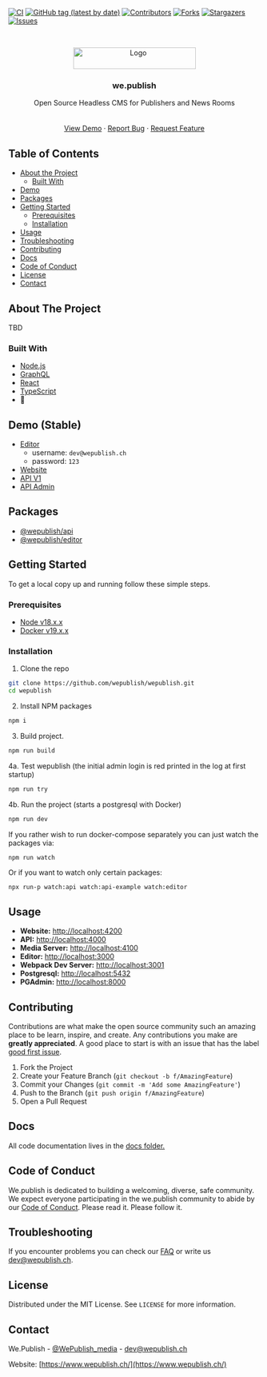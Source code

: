 <!--
*** Thanks for checking out this README Template. If you have a suggestion that would
*** make this better, please fork the repo and create a pull request or simply open
*** an issue with the tag "enhancement".
*** Thanks again! Now go create something AMAZING! :D
***
***
***
*** To avoid retyping too much info. Do a search and replace for the following:
*** github_username, repo_name, twitter_handle, email
-->

<!-- PROJECT SHIELDS -->
<!--
*** I'm using markdown "reference style" links for readability.
*** Reference links are enclosed in brackets [ ] instead of parentheses ( ).
*** See the bottom of this document for the declaration of the reference variables
*** for contributors-url, forks-url, etc. This is an optional, concise syntax you may use.
*** https://www.markdownguide.org/basic-syntax/#reference-style-links
-->

[![CI][cicd-shield]][cicd-url]
[![GitHub tag (latest by date)][tag-shield]][tag-url]
[![Contributors][contributors-shield]][contributors-url]
[![Forks][forks-shield]][forks-url]
[![Stargazers][stars-shield]][stars-url]
[![Issues][issues-shield]][issues-url]

<!-- PROJECT LOGO -->
<br />
<p align="center">
  <a href="https://github.com/wepublish/wepublish">
    <img src="assets/wepublish.svg" alt="Logo" width="245" height="43">
  </a>

  <h3 align="center">we.publish</h3>

  <p align="center">
    Open Source Headless CMS for Publishers and News Rooms
    <br />
    <!-- <a href="https://github.com/github_username/repo_name"><strong>Explore the docs »</strong></a>-->
    <br />
    <br />
    <a href="#demo-stable">View Demo</a>
    ·
    <a href="https://github.com/wepublish/wepublish/issues">Report Bug</a>
    ·
    <a href="https://github.com/wepublish/wepublish/issues">Request Feature</a>
  </p>
</p>

<!-- TABLE OF CONTENTS -->

## Table of Contents

- [About the Project](#about-the-project)
  - [Built With](#built-with)
- [Demo](#demo-stable)
- [Packages](#packages)
- [Getting Started](#getting-started)
  - [Prerequisites](#prerequisites)
  - [Installation](#installation)
- [Usage](#usage)
- [Troubleshooting](#troubleshooting)
- [Contributing](#contributing)
- [Docs](#docs)
- [Code of Conduct](#code-of-conduct)
- [License](#license)
- [Contact](#contact)

<!-- ABOUT THE PROJECT -->

## About The Project

<!--[![Product Name Screen Shot][product-screenshot]](https://example.com)-->

TBD

### Built With

- [Node.js](https://nodejs.org/)
- [GraphQL](https://graphql.org/)
- [React](https://reactjs.org/)
- [TypeScript](https://www.typescriptlang.org/)
- :green_heart:

## Demo (Stable)

- [Editor](https://editor-demo.wepublish.media)
  - username: `dev@wepublish.ch`
  - password: `123`
- [Website](https://demo.wepublish.media)
- [API V1](https://api-demo.wepublish.media/v1)
- [API Admin](https://api-demo.wepublish.media/v1/admin)

## Packages

- [@wepublish/api](./libs/api)
- [@wepublish/editor](./apps/editor)

<!-- GETTING STARTED -->

## Getting Started

To get a local copy up and running follow these simple steps.

### Prerequisites

- [Node v18.x.x][node-download-url]
- [Docker v19.x.x][docker-download-url]

### Installation

1. Clone the repo

```sh
git clone https://github.com/wepublish/wepublish.git
cd wepublish
```

2. Install NPM packages

```sh
npm i
```

3. Build project.

```sh
npm run build
```

4a. Test wepublish (the initial admin login is red printed in the log at first startup)

```sh
npm run try
```

4b. Run the project (starts a postgresql with Docker)

```sh
npm run dev
```

If you rather wish to run docker-compose separately you can just watch the packages via:

```sh
npm run watch
```

Or if you want to watch only certain packages:

```
npx run-p watch:api watch:api-example watch:editor
```

<!-- USAGE EXAMPLES -->

## Usage

- **Website:** [http://localhost:4200](http://localhost:4200)
- **API:** [http://localhost:4000](http://localhost:4000)
- **Media Server:** [http://localhost:4100](http://localhost:4100)
- **Editor:** [http://localhost:3000](http://localhost:3000)
- **Webpack Dev Server:** [http://localhost:3001](http://localhost:3001)
- **Postgresql:** [http://localhost:5432](http://localhost:5432)
- **PGAdmin:** [http://localhost:8000](http://localhost:8000)

<!-- CONTRIBUTING -->

## Contributing

Contributions are what make the open source community such an amazing place to be learn, inspire, and create. Any contributions you make are **greatly appreciated**.
A good place to start is with an issue that has the label [good first issue](https://github.com/wepublish/wepublish/issues?q=is%3Aissue+is%3Aopen+label%3A%22good+first+issue%22).

1. Fork the Project
2. Create your Feature Branch (`git checkout -b f/AmazingFeature`)
3. Commit your Changes (`git commit -m 'Add some AmazingFeature'`)
4. Push to the Branch (`git push origin f/AmazingFeature`)
5. Open a Pull Request

## Docs

All code documentation lives in the [docs folder.][documentation-url]

## Code of Conduct

We.publish is dedicated to building a welcoming, diverse, safe community.
We expect everyone participating in the we.publish community to abide by our [Code of Conduct][code-of-conduct-url].
Please read it. Please follow it.

<!-- FAQ -->

## Troubleshooting

If you encounter problems you can check our [FAQ][faq-md-url] or write us [dev@wepublish.ch](mailto:dev@wepublish.ch).

<!-- LICENSE -->

## License

Distributed under the MIT License. See `LICENSE` for more information.

<!-- CONTACT -->

## Contact

We.Publish - [@WePublish_media](https://twitter.com/WePublish_media) - [dev@wepublish.ch](mailto:dev@wepublish.ch)

Website: [https://www.wepublish.ch/](https://www.wepublish.ch/)

<!-- ACKNOWLEDGEMENTS -->

<!-- MARKDOWN LINKS & IMAGES -->
<!-- https://www.markdownguide.org/basic-syntax/#reference-style-links -->

[cicd-shield]: https://github.com/wepublish/wepublish/workflows/CI%2FCD/badge.svg
[cicd-url]: https://github.com/wepublish/wepublish/actions?query=workflow%3ACI%2FCD
[tag-shield]: https://img.shields.io/github/v/tag/wepublish/wepublish?style=flat
[tag-url]: https://github.com/wepublish/wepublish/tags
[contributors-shield]: https://img.shields.io/github/contributors/wepublish/wepublish.svg?style=flat
[contributors-url]: https://github.com/wepublish/wepublish/graphs/contributors
[forks-shield]: https://img.shields.io/github/forks/wepublish/wepublish.svg?style=flat
[forks-url]: https://github.com/wepublish/wepublish/network/members
[stars-shield]: https://img.shields.io/github/stars/wepublish/wepublish.svg?style=flat
[stars-url]: https://github.com/wepublish/wepublish/stargazers
[issues-shield]: https://img.shields.io/github/issues/wepublish/wepublish.svg?style=flat
[issues-url]: https://github.com/github_username/repo/issues
[license-shield]: https://img.shields.io/github/license/github_username/repo.svg?style=flat
[license-url]: https://github.com/wepublish/wepublish/blob/master/LICENSE.txt
[linkedin-shield]: https://img.shields.io/badge/-LinkedIn-black.svg?style=flat&logo=linkedin&colorB=555
[linkedin-url]: https://linkedin.com/company/we-publish
[product-screenshot]: images/screenshot.png
[node-download-url]: https://nodejs.org/en/download/current/
[docker-download-url]: https://www.docker.com/get-started
[vscode-download-url]: https://code.visualstudio.com/Download
[vscode-prettier-download-url]: https://marketplace.visualstudio.com/items?itemName=esbenp.prettier-vscode
[package-json-url]: package.json
[faq-md-url]: FAQ.md
[code-of-conduct-url]: CODE_OF_CONDUCT.md
[documentation-url]: docs/README.md

